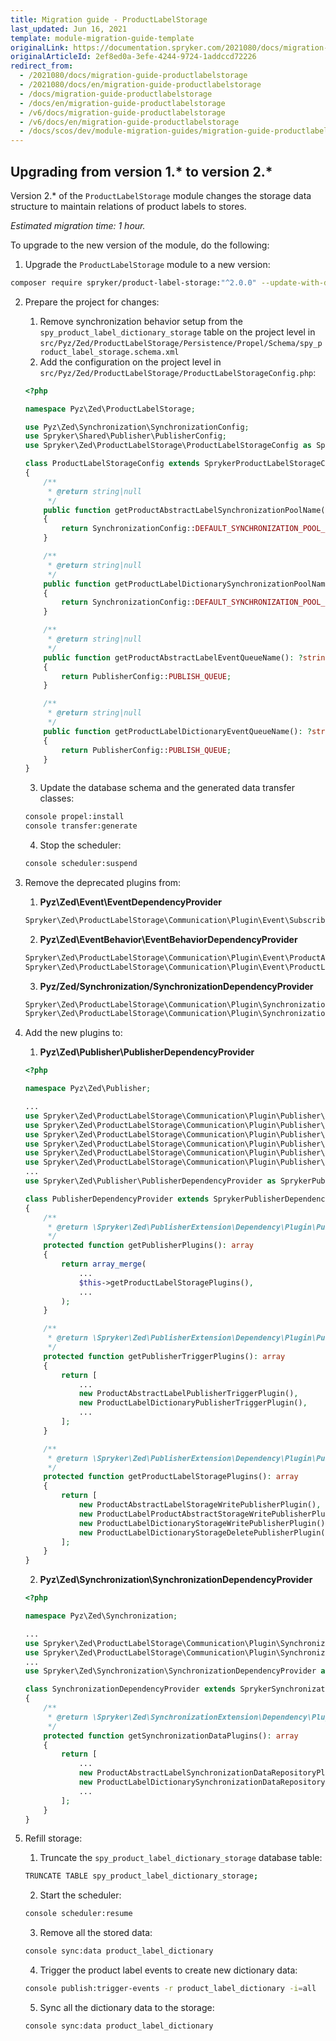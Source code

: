 ```yaml
---
title: Migration guide - ProductLabelStorage
last_updated: Jun 16, 2021
template: module-migration-guide-template
originalLink: https://documentation.spryker.com/2021080/docs/migration-guide-productlabelstorage
originalArticleId: 2ef8ed0a-3efe-4244-9724-1addccd72226
redirect_from:
  - /2021080/docs/migration-guide-productlabelstorage
  - /2021080/docs/en/migration-guide-productlabelstorage
  - /docs/migration-guide-productlabelstorage
  - /docs/en/migration-guide-productlabelstorage
  - /v6/docs/migration-guide-productlabelstorage
  - /v6/docs/en/migration-guide-productlabelstorage
  - /docs/scos/dev/module-migration-guides/migration-guide-productlabelstorage.html
---
```


## Upgrading from version 1.* to version 2.*

Version 2.* of the `ProductLabelStorage` module changes the storage data structure to maintain relations of product labels to stores.

*Estimated migration time: 1 hour.*

To upgrade to the new version of the module, do the following:

1. Upgrade the `ProductLabelStorage` module to a new version:

```bash
composer require spryker/product-label-storage:"^2.0.0" --update-with-dependencies
```

2. Prepare the project for changes:

    1. Remove synchronization behavior setup from the `spy_product_label_dictionary_storage` table on the project level in `src/Pyz/Zed/ProductLabelStorage/Persistence/Propel/Schema/spy_product_label_storage.schema.xml`
    2. Add the configuration on the project level in `src/Pyz/Zed/ProductLabelStorage/ProductLabelStorageConfig.php`:

    ```php
    <?php

    namespace Pyz\Zed\ProductLabelStorage;

    use Pyz\Zed\Synchronization\SynchronizationConfig;
    use Spryker\Shared\Publisher\PublisherConfig;
    use Spryker\Zed\ProductLabelStorage\ProductLabelStorageConfig as SprykerProductLabelStorageConfig;

    class ProductLabelStorageConfig extends SprykerProductLabelStorageConfig
    {
        /**
         * @return string|null
         */
        public function getProductAbstractLabelSynchronizationPoolName(): ?string
        {
            return SynchronizationConfig::DEFAULT_SYNCHRONIZATION_POOL_NAME;
        }

        /**
         * @return string|null
         */
        public function getProductLabelDictionarySynchronizationPoolName(): ?string
        {
            return SynchronizationConfig::DEFAULT_SYNCHRONIZATION_POOL_NAME;
        }

        /**
         * @return string|null
         */
        public function getProductAbstractLabelEventQueueName(): ?string
        {
            return PublisherConfig::PUBLISH_QUEUE;
        }

        /**
         * @return string|null
         */
        public function getProductLabelDictionaryEventQueueName(): ?string
        {
            return PublisherConfig::PUBLISH_QUEUE;
        }
    }
    ```

    3. Update the database schema and the generated data transfer classes:

    ```bash
    console propel:install
    console transfer:generate
    ```

    4. Stop the scheduler:

    ```bash
    console scheduler:suspend
    ```

3. Remove the deprecated plugins from:

   1. **Pyz\Zed\Event\EventDependencyProvider**

    ```php
    Spryker\Zed\ProductLabelStorage\Communication\Plugin\Event\Subscriber\ProductLabelStorageEventSubscriber
    ```

   2. **Pyz\Zed\EventBehavior\EventBehaviorDependencyProvider**

    ```php
    Spryker\Zed\ProductLabelStorage\Communication\Plugin\Event\ProductAbstractLabelEventResourceQueryContainerPlugin
    Spryker\Zed\ProductLabelStorage\Communication\Plugin\Event\ProductLabelDictionaryEventResourceQueryContainerPlugin
    ```

   3. **Pyz/Zed/Synchronization/SynchronizationDependencyProvider**

    ```php
    Spryker\Zed\ProductLabelStorage\Communication\Plugin\Synchronization\ProductAbstractLabelSynchronizationDataPlugin
    Spryker\Zed\ProductLabelStorage\Communication\Plugin\Synchronization\ProductLabelDictionarySynchronizationDataPlugin
    ```

4. Add the new plugins to:

    1. **Pyz\Zed\Publisher\PublisherDependencyProvider**

    ```php
    <?php

    namespace Pyz\Zed\Publisher;

    ...
    use Spryker\Zed\ProductLabelStorage\Communication\Plugin\Publisher\ProductAbstractLabel\ProductAbstractLabelWritePublisherPlugin as ProductAbstractLabelStorageWritePublisherPlugin;
    use Spryker\Zed\ProductLabelStorage\Communication\Plugin\Publisher\ProductAbstractLabelPublisherTriggerPlugin;
    use Spryker\Zed\ProductLabelStorage\Communication\Plugin\Publisher\ProductLabelDictionary\ProductLabelDictionaryDeletePublisherPlugin as ProductLabelDictionaryStorageDeletePublisherPlugin;
    use Spryker\Zed\ProductLabelStorage\Communication\Plugin\Publisher\ProductLabelDictionary\ProductLabelDictionaryWritePublisherPlugin as ProductLabelDictionaryStorageWritePublisherPlugin;
    use Spryker\Zed\ProductLabelStorage\Communication\Plugin\Publisher\ProductLabelDictionaryPublisherTriggerPlugin;
    use Spryker\Zed\ProductLabelStorage\Communication\Plugin\Publisher\ProductLabelProductAbstract\ProductLabelProductAbstractWritePublisherPlugin as ProductLabelProductAbstractStorageWritePublisherPlugin;
    ...
    use Spryker\Zed\Publisher\PublisherDependencyProvider as SprykerPublisherDependencyProvider;

    class PublisherDependencyProvider extends SprykerPublisherDependencyProvider
    {
        /**
         * @return \Spryker\Zed\PublisherExtension\Dependency\Plugin\PublisherPluginInterface[]
         */
        protected function getPublisherPlugins(): array
        {
            return array_merge(
                ...
                $this->getProductLabelStoragePlugins(),
                ...
            );
        }

        /**
         * @return \Spryker\Zed\PublisherExtension\Dependency\Plugin\PublisherTriggerPluginInterface[]
         */
        protected function getPublisherTriggerPlugins(): array
        {
            return [
                ...
                new ProductAbstractLabelPublisherTriggerPlugin(),
                new ProductLabelDictionaryPublisherTriggerPlugin(),
                ...
            ];
        }

        /**
         * @return \Spryker\Zed\PublisherExtension\Dependency\Plugin\PublisherPluginInterface[]
         */
        protected function getProductLabelStoragePlugins(): array
        {
            return [
                new ProductAbstractLabelStorageWritePublisherPlugin(),
                new ProductLabelProductAbstractStorageWritePublisherPlugin(),
                new ProductLabelDictionaryStorageWritePublisherPlugin(),
                new ProductLabelDictionaryStorageDeletePublisherPlugin(),
            ];
        }
    }
    ```

    2. **Pyz\Zed\Synchronization\SynchronizationDependencyProvider**

    ```php
    <?php

    namespace Pyz\Zed\Synchronization;

    ...
    use Spryker\Zed\ProductLabelStorage\Communication\Plugin\Synchronization\ProductAbstractLabelSynchronizationDataRepositoryPlugin;
    use Spryker\Zed\ProductLabelStorage\Communication\Plugin\Synchronization\ProductLabelDictionarySynchronizationDataRepositoryPlugin;
    ...
    use Spryker\Zed\Synchronization\SynchronizationDependencyProvider as SprykerSynchronizationDependencyProvider;

    class SynchronizationDependencyProvider extends SprykerSynchronizationDependencyProvider
    {
        /**
         * @return \Spryker\Zed\SynchronizationExtension\Dependency\Plugin\SynchronizationDataPluginInterface[]
         */
        protected function getSynchronizationDataPlugins(): array
        {
            return [
                ...
                new ProductAbstractLabelSynchronizationDataRepositoryPlugin(),
                new ProductLabelDictionarySynchronizationDataRepositoryPlugin(),
                ...
            ];
        }
    }
    ```

5. Refill storage:

    1. Truncate the `spy_product_label_dictionary_storage` database table:

    ```bash
    TRUNCATE TABLE spy_product_label_dictionary_storage;
    ```

    2. Start the scheduler:

    ```bash
    console scheduler:resume
    ```

    3. Remove all the stored data:

    ```bash
    console sync:data product_label_dictionary
    ```

   4. Trigger the product label events to create new dictionary data:

    ```bash
    console publish:trigger-events -r product_label_dictionary -i=all
    ```

   5. Sync all the dictionary data to the storage:
   
    ```bash
    console sync:data product_label_dictionary
    ```

